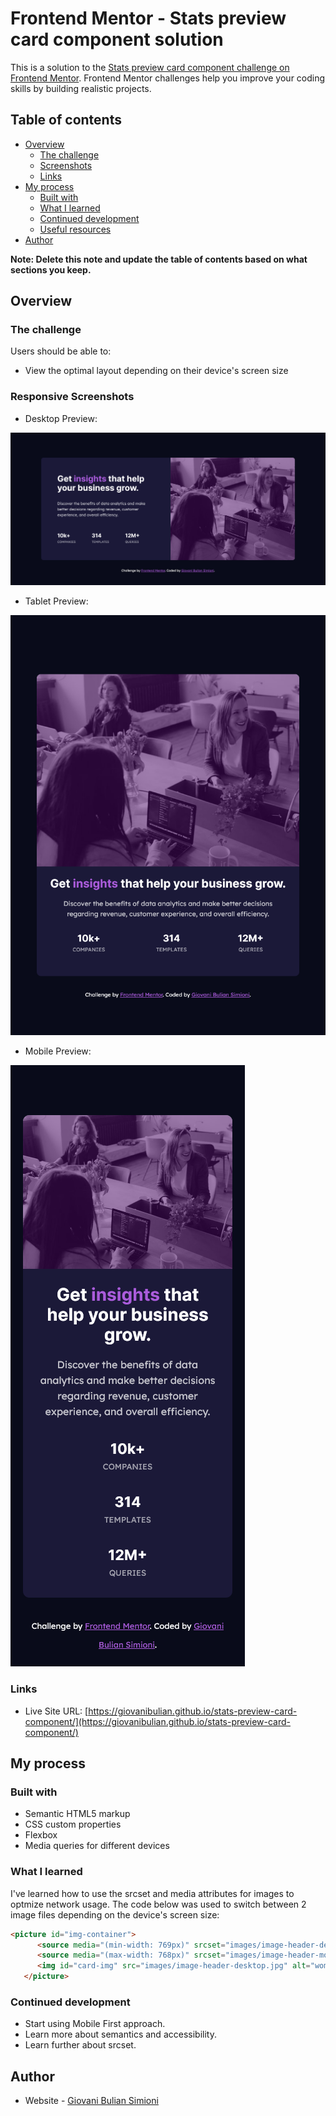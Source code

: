 # Frontend Mentor - Stats preview card component solution

This is a solution to the [Stats preview card component challenge on Frontend Mentor](https://www.frontendmentor.io/challenges/stats-preview-card-component-8JqbgoU62). Frontend Mentor challenges help you improve your coding skills by building realistic projects. 

## Table of contents

- [Overview](#overview)
  - [The challenge](#the-challenge)
  - [Screenshots](#responsive-screenshots)
  - [Links](#links)
- [My process](#my-process)
  - [Built with](#built-with)
  - [What I learned](#what-i-learned)
  - [Continued development](#continued-development)
  - [Useful resources](#useful-resources)
- [Author](#author)

**Note: Delete this note and update the table of contents based on what sections you keep.**

## Overview

### The challenge

Users should be able to:

- View the optimal layout depending on their device's screen size

### Responsive Screenshots

- Desktop Preview:

![](images/desktop-preview.png)

- Tablet Preview:

![](images/tablet-preview.png)

- Mobile Preview:

![](images/mobile-preview.png)


### Links

- Live Site URL: [https://giovanibulian.github.io/stats-preview-card-component/](https://giovanibulian.github.io/stats-preview-card-component/)

## My process

### Built with

- Semantic HTML5 markup
- CSS custom properties
- Flexbox
- Media queries for different devices


### What I learned

I've learned how to use the srcset and media attributes for images to optmize network usage. The code below was used to switch between 2 image files depending on the device's screen size:

```html
<picture id="img-container">
      <source media="(min-width: 769px)" srcset="images/image-header-desktop.jpg">
      <source media="(max-width: 768px)" srcset="images/image-header-mobile.jpg">
      <img id="card-img" src="images/image-header-desktop.jpg" alt="women working in the office">
   </picture>
```

### Continued development

- Start using Mobile First approach.
- Learn more about semantics and  accessibility.
- Learn further about srcset.


## Author

- Website - [Giovani Bulian Simioni](https://github.com/giovanibulian)